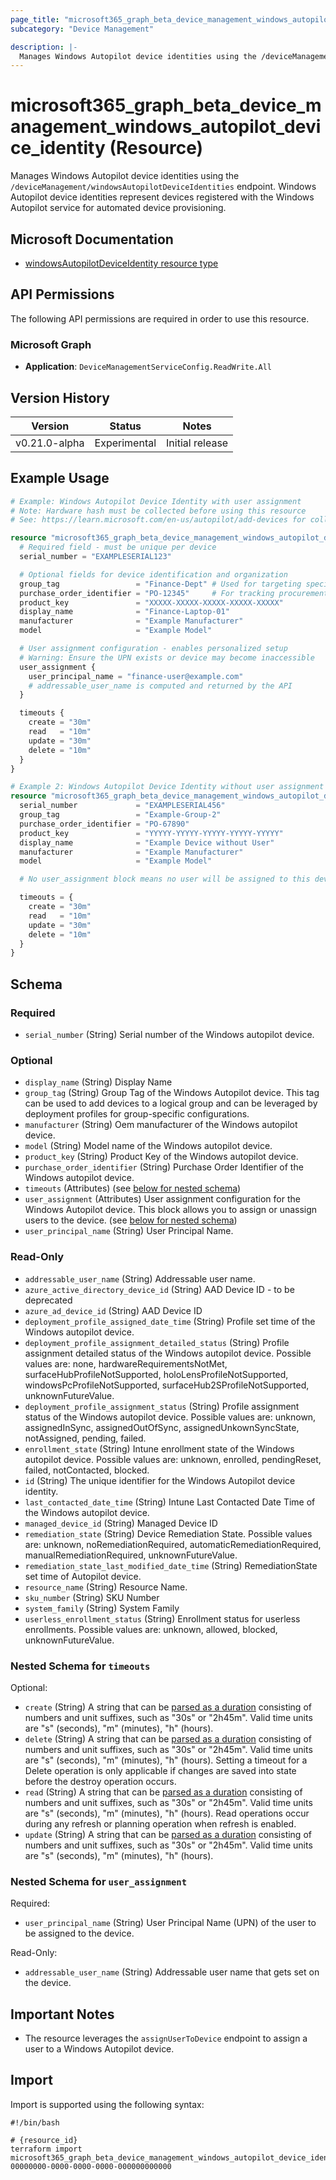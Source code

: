 ```yaml
---
page_title: "microsoft365_graph_beta_device_management_windows_autopilot_device_identity Resource - terraform-provider-microsoft365"
subcategory: "Device Management"

description: |-
  Manages Windows Autopilot device identities using the /deviceManagement/windowsAutopilotDeviceIdentities endpoint. Windows Autopilot device identities represent devices registered with the Windows Autopilot service for automated device provisioning.
---
```


# microsoft365_graph_beta_device_management_windows_autopilot_device_identity (Resource)

Manages Windows Autopilot device identities using the `/deviceManagement/windowsAutopilotDeviceIdentities` endpoint. Windows Autopilot device identities represent devices registered with the Windows Autopilot service for automated device provisioning.

## Microsoft Documentation

- [windowsAutopilotDeviceIdentity resource type](https://learn.microsoft.com/en-us/graph/api/resources/intune-enrollment-windowsautopilotdeviceidentity?view=graph-rest-beta)

## API Permissions

The following API permissions are required in order to use this resource.

### Microsoft Graph

- **Application**: `DeviceManagementServiceConfig.ReadWrite.All`

## Version History

| Version | Status | Notes |
|---------|--------|-------|
| v0.21.0-alpha | Experimental | Initial release |


## Example Usage

```terraform
# Example: Windows Autopilot Device Identity with user assignment
# Note: Hardware hash must be collected before using this resource
# See: https://learn.microsoft.com/en-us/autopilot/add-devices for collection methods

resource "microsoft365_graph_beta_device_management_windows_autopilot_device_identity" "example_with_user" {
  # Required field - must be unique per device
  serial_number = "EXAMPLESERIAL123"

  # Optional fields for device identification and organization
  group_tag                 = "Finance-Dept" # Used for targeting specific deployment profiles
  purchase_order_identifier = "PO-12345"     # For tracking procurement information
  product_key               = "XXXXX-XXXXX-XXXXX-XXXXX-XXXXX"
  display_name              = "Finance-Laptop-01"
  manufacturer              = "Example Manufacturer"
  model                     = "Example Model"

  # User assignment configuration - enables personalized setup
  # Warning: Ensure the UPN exists or device may become inaccessible
  user_assignment {
    user_principal_name = "finance-user@example.com"
    # addressable_user_name is computed and returned by the API
  }

  timeouts {
    create = "30m"
    read   = "10m"
    update = "30m"
    delete = "10m"
  }
}

# Example 2: Windows Autopilot Device Identity without user assignment
resource "microsoft365_graph_beta_device_management_windows_autopilot_device_identity" "example_without_user" {
  serial_number             = "EXAMPLESERIAL456"
  group_tag                 = "Example-Group-2"
  purchase_order_identifier = "PO-67890"
  product_key               = "YYYYY-YYYYY-YYYYY-YYYYY-YYYYY"
  display_name              = "Example Device without User"
  manufacturer              = "Example Manufacturer"
  model                     = "Example Model"

  # No user_assignment block means no user will be assigned to this device

  timeouts = {
    create = "30m"
    read   = "10m"
    update = "30m"
    delete = "10m"
  }
}
```

<!-- schema generated by tfplugindocs -->
## Schema

### Required

- `serial_number` (String) Serial number of the Windows autopilot device.

### Optional

- `display_name` (String) Display Name
- `group_tag` (String) Group Tag of the Windows Autopilot device. This tag can be used to add devices to a logical group and can be leveraged by deployment profiles for group-specific configurations.
- `manufacturer` (String) Oem manufacturer of the Windows autopilot device.
- `model` (String) Model name of the Windows autopilot device.
- `product_key` (String) Product Key of the Windows autopilot device.
- `purchase_order_identifier` (String) Purchase Order Identifier of the Windows autopilot device.
- `timeouts` (Attributes) (see [below for nested schema](#nestedatt--timeouts))
- `user_assignment` (Attributes) User assignment configuration for the Windows Autopilot device. This block allows you to assign or unassign users to the device. (see [below for nested schema](#nestedatt--user_assignment))
- `user_principal_name` (String) User Principal Name.

### Read-Only

- `addressable_user_name` (String) Addressable user name.
- `azure_active_directory_device_id` (String) AAD Device ID - to be deprecated
- `azure_ad_device_id` (String) AAD Device ID
- `deployment_profile_assigned_date_time` (String) Profile set time of the Windows autopilot device.
- `deployment_profile_assignment_detailed_status` (String) Profile assignment detailed status of the Windows autopilot device. Possible values are: none, hardwareRequirementsNotMet, surfaceHubProfileNotSupported, holoLensProfileNotSupported, windowsPcProfileNotSupported, surfaceHub2SProfileNotSupported, unknownFutureValue.
- `deployment_profile_assignment_status` (String) Profile assignment status of the Windows autopilot device. Possible values are: unknown, assignedInSync, assignedOutOfSync, assignedUnkownSyncState, notAssigned, pending, failed.
- `enrollment_state` (String) Intune enrollment state of the Windows autopilot device. Possible values are: unknown, enrolled, pendingReset, failed, notContacted, blocked.
- `id` (String) The unique identifier for the Windows Autopilot device identity.
- `last_contacted_date_time` (String) Intune Last Contacted Date Time of the Windows autopilot device.
- `managed_device_id` (String) Managed Device ID
- `remediation_state` (String) Device Remediation State. Possible values are: unknown, noRemediationRequired, automaticRemediationRequired, manualRemediationRequired, unknownFutureValue.
- `remediation_state_last_modified_date_time` (String) RemediationState set time of Autopilot device.
- `resource_name` (String) Resource Name.
- `sku_number` (String) SKU Number
- `system_family` (String) System Family
- `userless_enrollment_status` (String) Enrollment status for userless enrollments. Possible values are: unknown, allowed, blocked, unknownFutureValue.

<a id="nestedatt--timeouts"></a>
### Nested Schema for `timeouts`

Optional:

- `create` (String) A string that can be [parsed as a duration](https://pkg.go.dev/time#ParseDuration) consisting of numbers and unit suffixes, such as "30s" or "2h45m". Valid time units are "s" (seconds), "m" (minutes), "h" (hours).
- `delete` (String) A string that can be [parsed as a duration](https://pkg.go.dev/time#ParseDuration) consisting of numbers and unit suffixes, such as "30s" or "2h45m". Valid time units are "s" (seconds), "m" (minutes), "h" (hours). Setting a timeout for a Delete operation is only applicable if changes are saved into state before the destroy operation occurs.
- `read` (String) A string that can be [parsed as a duration](https://pkg.go.dev/time#ParseDuration) consisting of numbers and unit suffixes, such as "30s" or "2h45m". Valid time units are "s" (seconds), "m" (minutes), "h" (hours). Read operations occur during any refresh or planning operation when refresh is enabled.
- `update` (String) A string that can be [parsed as a duration](https://pkg.go.dev/time#ParseDuration) consisting of numbers and unit suffixes, such as "30s" or "2h45m". Valid time units are "s" (seconds), "m" (minutes), "h" (hours).


<a id="nestedatt--user_assignment"></a>
### Nested Schema for `user_assignment`

Required:

- `user_principal_name` (String) User Principal Name (UPN) of the user to be assigned to the device.

Read-Only:

- `addressable_user_name` (String) Addressable user name that gets set on the device.

## Important Notes

- The resource leverages the `assignUserToDevice` endpoint to assign a user to a Windows Autopilot device.

## Import

Import is supported using the following syntax:

```shell
#!/bin/bash

# {resource_id}
terraform import microsoft365_graph_beta_device_management_windows_autopilot_device_identity.example 00000000-0000-0000-0000-000000000000
```
